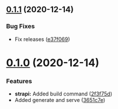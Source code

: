 ## [0.1.1](https://github.com/TriPSs/nx-extend/compare/v0.1.0...v0.1.1) (2020-12-14)


### Bug Fixes

* Fix releases ([e37f069](https://github.com/TriPSs/nx-extend/commit/e37f069ff0104122e6e15cb98d60fb1aa3b0776c))



# [0.1.0](https://github.com/TriPSs/nx-extend/compare/3651c7e39f03d7c36bc4f2348949c9ab99cee999...v0.1.0) (2020-12-14)


### Features

* **strapi:** Added build command ([2f3f75d](https://github.com/TriPSs/nx-extend/commit/2f3f75d81dd2db1b39e1db7c3fdc4ad24c359428))
* Added generate and serve ([3651c7e](https://github.com/TriPSs/nx-extend/commit/3651c7e39f03d7c36bc4f2348949c9ab99cee999))



